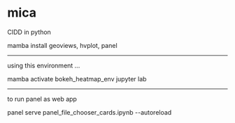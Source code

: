 # mica
CIDD in python

mamba install geoviews, hvplot, panel

----

using this environment ...

mamba activate bokeh_heatmap_env
jupyter lab

-----

to run panel as web app

 panel serve panel_file_chooser_cards.ipynb --autoreload

